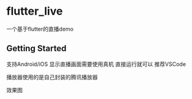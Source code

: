 # flutter_live

一个基于flutter的直播demo

## Getting Started

支持Android/iOS 显示直播画面需要使用真机 直接运行就可以 推荐VSCode

播放器使用的是自己封装的腾讯播放器

效果图

